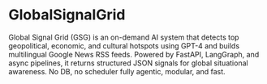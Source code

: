 # GlobalSignalGrid
Global Signal Grid (GSG) is an on-demand AI system that detects top geopolitical, economic, and cultural hotspots using GPT-4 and builds multilingual Google News RSS feeds. Powered by FastAPI, LangGraph, and async pipelines, it returns structured JSON signals for global situational awareness. No DB, no scheduler fully agentic, modular, and fast.
